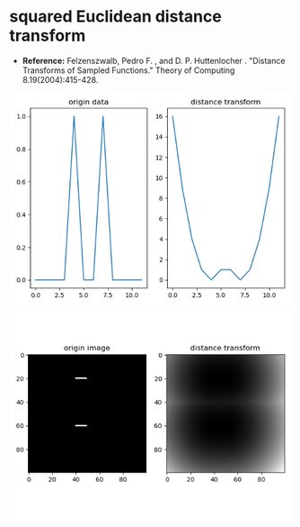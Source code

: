 # squared Euclidean distance transform 

- **Reference:** Felzenszwalb, Pedro F. , and D. P. Huttenlocher . "Distance Transforms of Sampled Functions." Theory of Computing 8.19(2004):415-428.


![](images/1d.png) ![](./images/2d.png)
